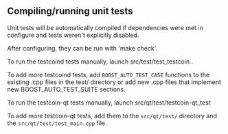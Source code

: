 Compiling/running unit tests
------------------------------------

Unit tests will be automatically compiled if dependencies were met in configure
and tests weren't explicitly disabled.

After configuring, they can be run with 'make check'.

To run the testcoind tests manually, launch src/test/test_testcoin .

To add more testcoind tests, add `BOOST_AUTO_TEST_CASE` functions to the existing
.cpp files in the test/ directory or add new .cpp files that
implement new BOOST_AUTO_TEST_SUITE sections.

To run the testcoin-qt tests manually, launch src/qt/test/testcoin-qt_test

To add more testcoin-qt tests, add them to the `src/qt/test/` directory and
the `src/qt/test/test_main.cpp` file.
